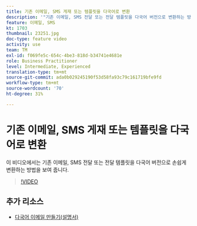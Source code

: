 ```yaml
---
title: 기존 이메일, SMS 게재 또는 템플릿을 다국어로 변환
description: '"기존 이메일, SMS 전달 또는 전달 템플릿을 다국어 버전으로 변환하는 방법을 살펴볼 수 있습니다."'
feature: 이메일, SMS
kt: 1703
thumbnail: 23251.jpg
doc-type: feature video
activity: use
team: TM
exl-id: f069fe5c-654c-4be3-818d-b34741e4681e
role: Business Practitioner
level: Intermediate, Experienced
translation-type: tm+mt
source-git-commit: ada0b029245190f53d58fa93c79c161719bfe9fd
workflow-type: tm+mt
source-wordcount: '70'
ht-degree: 31%

---
```


# 기존 이메일, SMS 게재 또는 템플릿을 다국어로 변환

이 비디오에서는 기존 이메일, SMS 전달 또는 전달 템플릿을 다국어 버전으로 손쉽게 변환하는 방법을 보여 줍니다.

>[!VIDEO](https://video.tv.adobe.com/v/23251?quality=12)

## 추가 리소스

* [다국어 이메일 만들기(설명서)](https://helpx.adobe.com/campaign/standard/channels/using/creating-a-multilingual-email.html)
